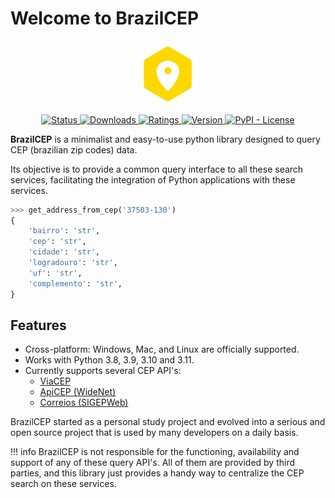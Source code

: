 # Welcome to BrazilCEP

<p align="center">
  <a href="https://pypi.org/project/brazilcep/">
    <img src="static/logo.png" width="20%">
  </a>
</p>

<p align="center">
  <a href="https://coveralls.io/github/mstuttgart/brazilcep">
    <img alt="Status" src="https://img.shields.io/pypi/status/brazilcep?style=flat-square">
  </a>
  <a href="https://pypi.org/project/brazilcep">
      <img src="https://img.shields.io/pypi/dm/brazilcep?style=flat-square" alt="Downloads">
  </a>
  <a href="https://pypi.org/project/brazilcep">
      <img src="https://img.shields.io/pypi/v/brazilcep.svg?style=flat-square" alt="Ratings">
  </a>
  <a href="https://pypi.org/project/brazilcep/">
      <img src="https://img.shields.io/pypi/pyversions/brazilcep.svg?style=flat-square" alt="Version">
  </a>
  <a href="https://coveralls.io/github/mstuttgart/brazilcep">
   <img alt="PyPI - License" src="https://img.shields.io/pypi/l/brazilcep?color=yellow&style=flat-square">
  </a>
</p>

**BrazilCEP** is a minimalist and easy-to-use python library designed to query CEP (brazilian zip codes) data.

Its objective is to provide a common query interface to all these search services, facilitating the integration of Python applications with these services.

```python
>>> get_address_from_cep('37503-130')
{
    'bairro': 'str',
    'cep': 'str',
    'cidade': 'str',
    'logradouro': 'str',
    'uf': 'str',
    'complemento': 'str',
}
```

## Features

* Cross-platform: Windows, Mac, and Linux are officially supported.
* Works with Python 3.8, 3.9, 3.10 and 3.11.
* Currently supports several CEP API's:
  * [ViaCEP](https://viacep.com.br)
  * [ApiCEP (WideNet)](https://apicep.com)
  * [Correios (SIGEPWeb)](http://www.corporativo.correios.com.br/encomendas/sigepweb/doc/Manual_de_Implementacao_do_Web_Service_SIGEP_WEB.pdf)

BrazilCEP started as a personal study project and evolved into a serious and open source project that is used by many developers on a daily basis.

!!! info
    BrazilCEP is not responsible for the functioning, availability and support of any of these query API's. All of them are provided by third parties, and
    this library just provides a handy way to centralize the CEP search on these services.
